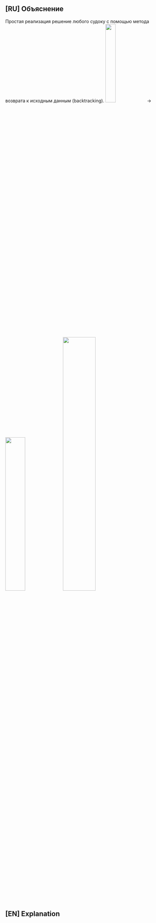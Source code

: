 ## [RU] Объяснение
Простая реализация решение любого судоку с помощью метода возврата к исходным данным (backtracking).
<img src="https://i.imgur.com/AmKqai1.png" width=25% height=25%> ->
<img src="https://i.imgur.com/rnZH35L.png" width=35% height=35%>
<img src="https://i.imgur.com/NUrHVft.png" width=45% height=45%>


## [EN] Explanation
